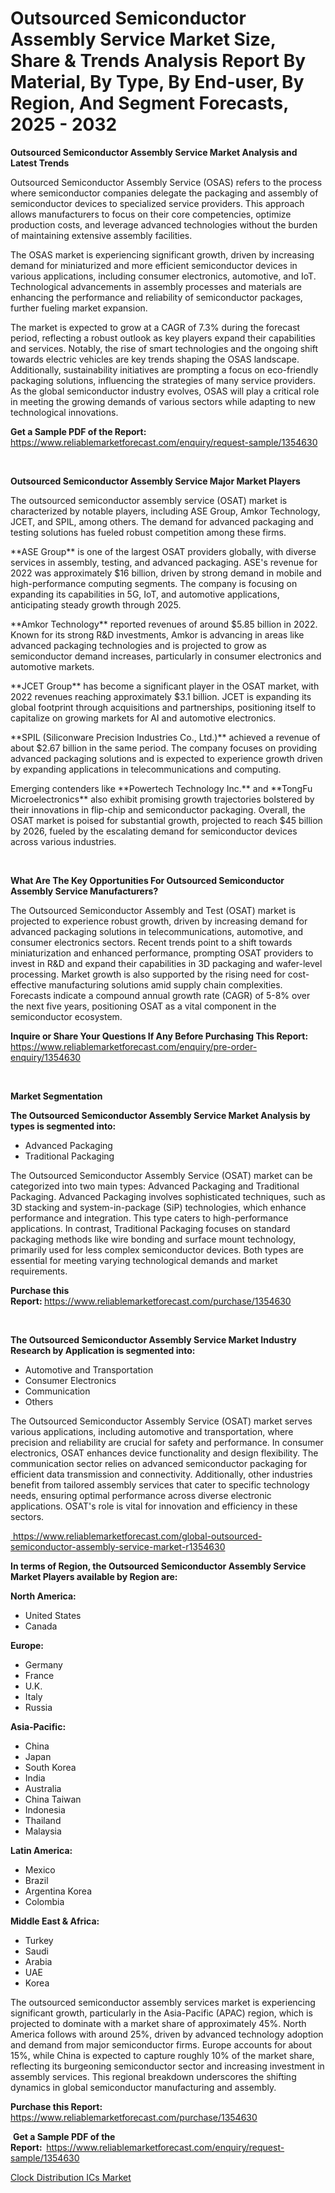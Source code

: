 <p><h1>Outsourced Semiconductor Assembly Service Market Size, Share & Trends Analysis Report By Material, By Type, By End-user, By Region, And Segment Forecasts, 2025 - 2032</h1></p><p><strong>Outsourced Semiconductor Assembly Service Market Analysis and Latest Trends</strong></p>
<p><p>Outsourced Semiconductor Assembly Service (OSAS) refers to the process where semiconductor companies delegate the packaging and assembly of semiconductor devices to specialized service providers. This approach allows manufacturers to focus on their core competencies, optimize production costs, and leverage advanced technologies without the burden of maintaining extensive assembly facilities.</p><p>The OSAS market is experiencing significant growth, driven by increasing demand for miniaturized and more efficient semiconductor devices in various applications, including consumer electronics, automotive, and IoT. Technological advancements in assembly processes and materials are enhancing the performance and reliability of semiconductor packages, further fueling market expansion.</p><p>The market is expected to grow at a CAGR of 7.3% during the forecast period, reflecting a robust outlook as key players expand their capabilities and services. Notably, the rise of smart technologies and the ongoing shift towards electric vehicles are key trends shaping the OSAS landscape. Additionally, sustainability initiatives are prompting a focus on eco-friendly packaging solutions, influencing the strategies of many service providers. As the global semiconductor industry evolves, OSAS will play a critical role in meeting the growing demands of various sectors while adapting to new technological innovations.</p></p>
<p><strong>Get a Sample PDF of the Report:&nbsp;</strong> <a href="https://www.reliablemarketforecast.com/enquiry/request-sample/1354630?utm_campaign=1134&utm_medium=2&utm_source=Github&utm_content=ia&utm_term=13022025&utm_id=outsourced-semiconductor-assembly-service">https://www.reliablemarketforecast.com/enquiry/request-sample/1354630</a></p>
<p>&nbsp;</p>
<p><strong>Outsourced Semiconductor Assembly Service Major Market Players</strong></p>
<p><p>The outsourced semiconductor assembly service (OSAT) market is characterized by notable players, including ASE Group, Amkor Technology, JCET, and SPIL, among others. The demand for advanced packaging and testing solutions has fueled robust competition among these firms.</p><p>**ASE Group** is one of the largest OSAT providers globally, with diverse services in assembly, testing, and advanced packaging. ASE's revenue for 2022 was approximately $16 billion, driven by strong demand in mobile and high-performance computing segments. The company is focusing on expanding its capabilities in 5G, IoT, and automotive applications, anticipating steady growth through 2025.</p><p>**Amkor Technology** reported revenues of around $5.85 billion in 2022. Known for its strong R&D investments, Amkor is advancing in areas like advanced packaging technologies and is projected to grow as semiconductor demand increases, particularly in consumer electronics and automotive markets.</p><p>**JCET Group** has become a significant player in the OSAT market, with 2022 revenues reaching approximately $3.1 billion. JCET is expanding its global footprint through acquisitions and partnerships, positioning itself to capitalize on growing markets for AI and automotive electronics.</p><p>**SPIL (Siliconware Precision Industries Co., Ltd.)** achieved a revenue of about $2.67 billion in the same period. The company focuses on providing advanced packaging solutions and is expected to experience growth driven by expanding applications in telecommunications and computing.</p><p>Emerging contenders like **Powertech Technology Inc.** and **TongFu Microelectronics** also exhibit promising growth trajectories bolstered by their innovations in flip-chip and semiconductor packaging. Overall, the OSAT market is poised for substantial growth, projected to reach $45 billion by 2026, fueled by the escalating demand for semiconductor devices across various industries.</p></p>
<p>&nbsp;</p>
<p><strong>What Are The Key Opportunities For Outsourced Semiconductor Assembly Service Manufacturers?</strong></p>
<p><p>The Outsourced Semiconductor Assembly and Test (OSAT) market is projected to experience robust growth, driven by increasing demand for advanced packaging solutions in telecommunications, automotive, and consumer electronics sectors. Recent trends point to a shift towards miniaturization and enhanced performance, prompting OSAT providers to invest in R&D and expand their capabilities in 3D packaging and wafer-level processing. Market growth is also supported by the rising need for cost-effective manufacturing solutions amid supply chain complexities. Forecasts indicate a compound annual growth rate (CAGR) of 5-8% over the next five years, positioning OSAT as a vital component in the semiconductor ecosystem.</p></p>
<p><strong>Inquire or Share Your Questions If Any Before Purchasing This Report:</strong> <a href="https://www.reliablemarketforecast.com/enquiry/pre-order-enquiry/1354630?utm_campaign=1134&utm_medium=2&utm_source=Github&utm_content=ia&utm_term=13022025&utm_id=outsourced-semiconductor-assembly-service">https://www.reliablemarketforecast.com/enquiry/pre-order-enquiry/1354630</a></p>
<p>&nbsp;</p>
<p><strong>Market Segmentation</strong></p>
<p><strong>The Outsourced Semiconductor Assembly Service Market Analysis by types is segmented into:</strong></p>
<p><ul><li>Advanced Packaging</li><li>Traditional Packaging</li></ul></p>
<p><p>The Outsourced Semiconductor Assembly Service (OSAT) market can be categorized into two main types: Advanced Packaging and Traditional Packaging. Advanced Packaging involves sophisticated techniques, such as 3D stacking and system-in-package (SiP) technologies, which enhance performance and integration. This type caters to high-performance applications. In contrast, Traditional Packaging focuses on standard packaging methods like wire bonding and surface mount technology, primarily used for less complex semiconductor devices. Both types are essential for meeting varying technological demands and market requirements.</p></p>
<p><strong>Purchase this Report:&nbsp;</strong><a href="https://www.reliablemarketforecast.com/purchase/1354630?utm_campaign=1134&utm_medium=2&utm_source=Github&utm_content=ia&utm_term=13022025&utm_id=outsourced-semiconductor-assembly-service">https://www.reliablemarketforecast.com/purchase/1354630</a></p>
<p>&nbsp;</p>
<p><strong>The Outsourced Semiconductor Assembly Service Market Industry Research by Application is segmented into:</strong></p>
<p><ul><li>Automotive and Transportation</li><li>Consumer Electronics</li><li>Communication</li><li>Others</li></ul></p>
<p><p>The Outsourced Semiconductor Assembly Service (OSAT) market serves various applications, including automotive and transportation, where precision and reliability are crucial for safety and performance. In consumer electronics, OSAT enhances device functionality and design flexibility. The communication sector relies on advanced semiconductor packaging for efficient data transmission and connectivity. Additionally, other industries benefit from tailored assembly services that cater to specific technology needs, ensuring optimal performance across diverse electronic applications. OSAT's role is vital for innovation and efficiency in these sectors.</p></p>
<p><a href="https://www.reliablemarketforecast.com/global-outsourced-semiconductor-assembly-service-market-r1354630?utm_campaign=1134&utm_medium=2&utm_source=Github&utm_content=ia&utm_term=13022025&utm_id=outsourced-semiconductor-assembly-service">&nbsp;https://www.reliablemarketforecast.com/global-outsourced-semiconductor-assembly-service-market-r1354630</a></p>
<p><strong>In terms of Region, the Outsourced Semiconductor Assembly Service Market Players available by Region are:</strong></p>
<p>
    <p> <strong> North America: </strong>
        <ul>
            <li>United States</li>
            <li>Canada</li>
        </ul>
        </p> 
    <p> <strong> Europe: </strong>
        <ul>
            <li>Germany</li>
            <li>France</li>
            <li>U.K.</li>
            <li>Italy</li>
            <li>Russia</li>
        </ul>
        </p> 
    <p> <strong> Asia-Pacific: </strong>
        <ul>
            <li>China</li>
            <li>Japan</li>
            <li>South Korea</li>
            <li>India</li>
            <li>Australia</li>
            <li>China Taiwan</li>
            <li>Indonesia</li>
            <li>Thailand</li>
            <li>Malaysia</li>
        </ul>
        </p> 
    <p> <strong> Latin America: </strong>
        <ul>
            <li>Mexico</li>
            <li>Brazil</li>
            <li>Argentina Korea</li>
            <li>Colombia</li>
        </ul>
        </p> 
    <p> <strong> Middle East & Africa: </strong>
        <ul>
            <li>Turkey</li>
            <li>Saudi</li>
            <li>Arabia</li>
            <li>UAE</li>
            <li>Korea</li>
        </ul>
    </p>
    </p>
<p><p>The outsourced semiconductor assembly services market is experiencing significant growth, particularly in the Asia-Pacific (APAC) region, which is projected to dominate with a market share of approximately 45%. North America follows with around 25%, driven by advanced technology adoption and demand from major semiconductor firms. Europe accounts for about 15%, while China is expected to capture roughly 10% of the market share, reflecting its burgeoning semiconductor sector and increasing investment in assembly services. This regional breakdown underscores the shifting dynamics in global semiconductor manufacturing and assembly.</p></p>
<p><strong>Purchase this Report: </strong><a href="https://www.reliablemarketforecast.com/purchase/1354630?utm_campaign=1134&utm_medium=2&utm_source=Github&utm_content=ia&utm_term=13022025&utm_id=outsourced-semiconductor-assembly-service">https://www.reliablemarketforecast.com/purchase/1354630</a></p>
<p>&nbsp;<strong>Get a Sample PDF of the Report:&nbsp;&nbsp;</strong><a href="https://www.reliablemarketforecast.com/enquiry/request-sample/1354630?utm_campaign=1134&utm_medium=2&utm_source=Github&utm_content=ia&utm_term=13022025&utm_id=outsourced-semiconductor-assembly-service">https://www.reliablemarketforecast.com/enquiry/request-sample/1354630</a></p>
<p><strong></strong></p>
<p><p><a href="https://github.com/BryceTownsendr/Market-Research-Report-List-7/blob/main/clock-distribution-ics-market.md?utm_campaign=1134&utm_medium=2&utm_source=Github&utm_content=ia&utm_term=13022025&utm_id=outsourced-semiconductor-assembly-service">Clock Distribution ICs Market</a></p></p>